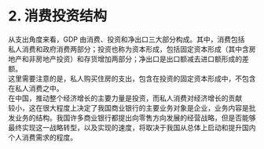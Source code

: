 # 2. 消费投资结构

从支出角度来看，GDP 由消费、投资和净出口三大部分构成。其中，消费包括<br />
    私人消费和政府消费两部分；投资也称为资本形成，包括固定资本形成（其中含房<br />
    地产和非房地产投资）和存货增加两部分；净出口是出口额减去进口额形成的差额。<br />
    这里需要注意的是，私人购买住房的支出，包含在投资的固定资本形成中，不包含<br />
    在私人消费之中。<br />
    在中国，推动整个经济增长的主要力量是投资，而私人消费对经济增长的贡献<br />
    较小，这在很大程度上决定了我国商业银行的主要业务对象是企业，业务内容是批<br />
    发业务的结构。我国许多商业银行都提出向零售方向发展的经营战略，但是否能够<br />
    最终实现这一战略转型，以及实现的速度，将取决于我国从总体上启动和提升国内<br />
  个人消费需求的程度。